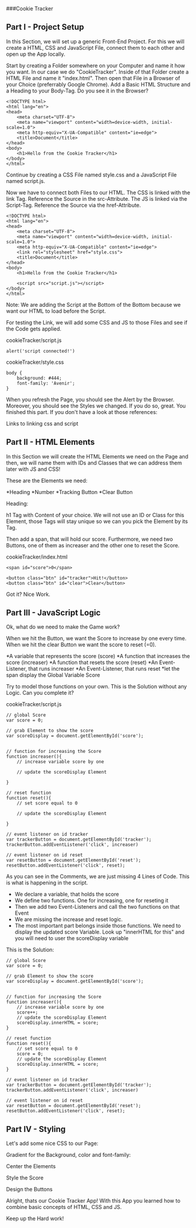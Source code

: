 ###Cookie Tracker

## Part I - Project Setup

In this Section, we will set up a generic Front-End Project. For this we will create a HTML, CSS and JavaScript File, connect them to each other and open up the App locally.

Start by creating a Folder somewhere on your Computer and name it how you want. In our case we do "CookieTracker". Inside of that Folder create a HTML File and name it "index.html". Then open that File in a Browser of your Choice (preferrably Google Chrome). Add a Basic HTML Structure and a Heading to your Body-Tag. Do you see it in the Browser? 


    <!DOCTYPE html>
    <html lang="en">
    <head>
        <meta charset="UTF-8">
        <meta name="viewport" content="width=device-width, initial-scale=1.0">
        <meta http-equiv="X-UA-Compatible" content="ie=edge">
        <title>Document</title>
    </head>
    <body>
        <h1>Hello from the Cookie Tracker</h1>
    </body>
    </html>

Continue by creating a CSS File named style.css and a JavaScript File named script.js.

Now we have to connect both Files to our HTML. The CSS is linked with the link Tag. Reference the Source in the src-Attribute. The JS is linked via the Script-Tag. Reference the Source via the href-Attribute.

    <!DOCTYPE html>
    <html lang="en">
    <head>
        <meta charset="UTF-8">
        <meta name="viewport" content="width=device-width, initial-scale=1.0">
        <meta http-equiv="X-UA-Compatible" content="ie=edge">
        <link rel="stylesheet" href="style.css">
        <title>Document</title>
    </head>
    <body>
        <h1>Hello from the Cookie Tracker</h1>

        <script src="script.js"></script>
    </body>
    </html>

Note: We are adding the Script at the Bottom of the Bottom because we want our HTML to load before the Script.

For testing the Link, we will add some CSS and JS to those Files and see if the Code gets applied.

cookieTracker/script.js
    
    alert('script connected!')

cookieTracker/style.css

    body {
        background: #444;
        font-family: 'Avenir';
    }

When you refresh the Page, you should see the Alert by the Browser. Moreover, you should see the Styles we changed. If you do so, great. You finished this part. If you don't have a look at those references:

Links to linking css and script

## Part II - HTML Elements

In this Section we will create the HTML Elements we need on the Page and then, we will name them with IDs and Classes that we can address them later with JS and CSS!

These are the Elements we need: 

*Heading
*Number
*Tracking Button
*Clear Button

Heading: 

h1 Tag with Content of your choice. We will not use an ID or Class for this Element, those Tags will stay unique so we can you pick the Element by its Tag.

Then add a span, that will hold our score. Furthermore, we need two Buttons, one of them as increaser and the other one to reset the Score.

cookieTracker/index.html

    <span id="score">0</span>

    <button class="btn" id="tracker">Hit!</button>
    <button class="btn" id="clear">Clear</button>


Got it? Nice Work.

## Part III - JavaScript Logic

Ok, what do we need to make the Game work?

When we hit the Button, we want the Score to increase by one every time. When we hit the clear Button we want the score to reset (=0).

*A variable that represents the score (score)
*A function that increases the score (increaser)
*A function that resets the score (reset)
*An Event-Listener, that runs increaser
*An Event-Listener, that runs reset
*let the span display the Global Variable Score

Try to model those functions on your own. This is the Solution without any Logic. Can you complete it?

cookieTracker/script.js

    // global Score 
    var score = 0;

    // grab Element to show the score
    var scoreDisplay = document.getElementById('score');


    // function for increasing the Score
    function increaser(){
        // increase variable score by one

        // update the scoreDisplay Element
        
    }

    // reset function
    function reset(){
        // set score equal to 0

        // update the scoreDisplay Element

    }

    // event listener on id tracker
    var trackerButton = document.getElementById('tracker');
    trackerButton.addEventListener('click', increaser)

    // event listener on id reset
    var resetButton = document.getElementById('reset');
    resetButton.addEventListener('click', reset);


As you can see in the Comments, we are just missing 4 Lines of Code.
This is what is happening in the script. 

* We declare a variable, that holds the score
* We define two functions. One for increasing, one for reseting it
* Then we add two Event-Listeners and call the two functions on that Event
* We are missing the increase and reset logic. 
* The most important part belongs inside those functions. We need to display the updated score Variable. Look up "innerHTML for this" and you will need to user the scoreDisplay variable

This is the Solution:


    // global Score 
    var score = 0;

    // grab Element to show the score
    var scoreDisplay = document.getElementById('score');


    // function for increasing the Score
    function increaser(){
        // increase variable score by one
        score++;
        // update the scoreDisplay Element
        scoreDisplay.innerHTML = score;
    }

    // reset function
    function reset(){
        // set score equal to 0
        score = 0;
        // update the scoreDisplay Element
        scoreDisplay.innerHTML = score;
    }

    // event listener on id tracker
    var trackerButton = document.getElementById('tracker');
    trackerButton.addEventListener('click', increaser)

    // event listener on id reset
    var resetButton = document.getElementById('reset');
    resetButton.addEventListener('click', reset);


## Part IV - Styling

Let's add some nice CSS to our Page:

Gradient for the Background, color and font-family:

Center the Elements

Style the Score

Design the Buttons

Alright, thats our Cookie Tracker App! With this App you learned how to combine basic concepts of HTML, CSS and JS.

Keep up the Hard work!




